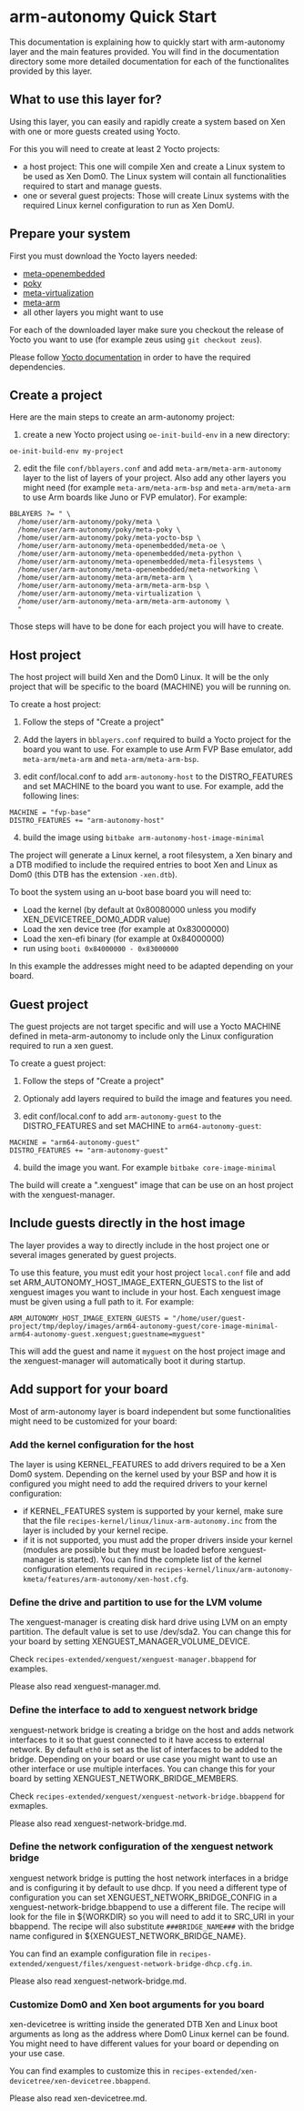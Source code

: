 arm-autonomy Quick Start
==================

This documentation is explaining how to quickly start with arm-autonomy layer
and the main features provided.
You will find in the documentation directory some more detailed documentation
for each of the functionalites provided by this layer.

What to use this layer for?
---------------------------
Using this layer, you can easily and rapidly create a system based on Xen with
one or more guests created using Yocto.

For this you will need to create at least 2 Yocto projects:
- a host project: This one will compile Xen and create a Linux system to be
  used as Xen Dom0. The Linux system will contain all functionalities required
  to start and manage guests.
- one or several guest projects: Those will create Linux systems with the
  required Linux kernel configuration to run as Xen DomU.

Prepare your system
-------------------

First you must download the Yocto layers needed:
 - [meta-openembedded](https://git.openembedded.org/meta-openembedded)
 - [poky](https://git.yoctoproject.org/poky)
 - [meta-virtualization](https://git.yoctoproject.org/meta-virtualization)
 - [meta-arm](https://git.yoctoproject.org/meta-arm)
 - all other layers you might want to use

For each of the downloaded layer make sure you checkout the release of Yocto
you want to use (for example zeus using `git checkout zeus`).

Please follow [Yocto documentation](https://www.yoctoproject.org/docs/latest/brief-yoctoprojectqs/brief-yoctoprojectqs.html)
in order to have the required dependencies.


Create a project
----------------

Here are the main steps to create an arm-autonomy project:

1. create a new Yocto project using `oe-init-build-env` in a new directory:
  ```
  oe-init-build-env my-project
  ```

2. edit the file `conf/bblayers.conf` and add `meta-arm/meta-arm-autonomy`
  layer to the list of layers of your project. Also add any other layers you
  might need (for example `meta-arm/meta-arm-bsp` and `meta-arm/meta-arm` to
  use Arm boards like Juno or FVP emulator).
  For example:
  ```
  BBLAYERS ?= " \
    /home/user/arm-autonomy/poky/meta \
    /home/user/arm-autonomy/poky/meta-poky \
    /home/user/arm-autonomy/poky/meta-yocto-bsp \
    /home/user/arm-autonomy/meta-openembedded/meta-oe \
    /home/user/arm-autonomy/meta-openembedded/meta-python \
    /home/user/arm-autonomy/meta-openembedded/meta-filesystems \
    /home/user/arm-autonomy/meta-openembedded/meta-networking \
    /home/user/arm-autonomy/meta-arm/meta-arm \
    /home/user/arm-autonomy/meta-arm/meta-arm-bsp \
    /home/user/arm-autonomy/meta-virtualization \
    /home/user/arm-autonomy/meta-arm/meta-arm-autonomy \
    "
  ```

Those steps will have to be done for each project you will have to create.

Host project
------------
The host project will build Xen and the Dom0 Linux. It will be the only project
that will be specific to the board (MACHINE) you will be running on.

To create a host project:
1. Follow the steps of "Create a project"

2. Add the layers in `bblayers.conf` required to build a Yocto project for the
   board you want to use.
   For example to use Arm FVP Base emulator, add `meta-arm/meta-arm` and
   `meta-arm/meta-arm-bsp`.

3. edit conf/local.conf to add `arm-autonomy-host` to the DISTRO_FEATURES and
   set MACHINE to the board you want to use.
   For example, add the following lines:
  ```
  MACHINE = "fvp-base"
  DISTRO_FEATURES += "arm-autonomy-host"
  ```

4. build the image using `bitbake arm-autonomy-host-image-minimal`

The project will generate a Linux kernel, a root filesystem, a Xen binary and
a DTB modified to include the required entries to boot Xen and Linux as Dom0
(this DTB has the extension `-xen.dtb`).

To boot the system using an u-boot base board you will need to:
- Load the kernel (by default at 0x80080000 unless you modify
  XEN_DEVICETREE_DOM0_ADDR value)
- Load the xen device tree (for example at 0x83000000)
- Load the xen-efi binary (for example at 0x84000000)
- run using `booti 0x84000000 - 0x83000000`

In this example the addresses might need to be adapted depending on your board.

Guest project
-------------
The guest projects are not target specific and will use a Yocto MACHINE defined
in meta-arm-autonomy to include only the Linux configuration required to run
a xen guest.

To create a guest project:

1. Follow the steps of "Create a project"

2. Optionaly add layers required to build the image and features you need.

3. edit conf/local.conf to add `arm-autonomy-guest` to the DISTRO_FEATURES and
   set MACHINE to `arm64-autonomy-guest`:
  ```
  MACHINE = "arm64-autonomy-guest"
  DISTRO_FEATURES += "arm-autonomy-guest"
  ```

4. build the image you want.
   For example `bitbake core-image-minimal`

The build will create a ".xenguest" image that can be use on an host project
with the xenguest-manager.

Include guests directly in the host image
-----------------------------------------
The layer provides a way to directly include in the host project one or several
images generated by guest projects.

To use this feature, you must edit your host project `local.conf` file and
add set ARM_AUTONOMY_HOST_IMAGE_EXTERN_GUESTS to the list of xenguest images
you want to include in your host. Each xenguest image must be given using a
full path to it.
For example:
```
ARM_AUTONOMY_HOST_IMAGE_EXTERN_GUESTS = "/home/user/guest-project/tmp/deploy/images/arm64-autonomy-guest/core-image-minimal-arm64-autonomy-guest.xenguest;guestname=myguest"
```
This will add the guest and name it `myguest` on the host project image and
the xenguest-manager will automatically boot it during startup.

Add support for your board
--------------------------
Most of arm-autonomy layer is board independent but some functionalities
might need to be customized for your board:

### Add the kernel configuration for the host
The layer is using KERNEL_FEATURES to add drivers required to be a Xen Dom0
system.
Depending on the kernel used by your BSP and how it is configured you might
need to add the required drivers to your kernel configuration:
- if KERNEL_FEATURES system is supported by your kernel, make sure that the
file `recipes-kernel/linux/linux-arm-autonomy.inc` from the layer is included
by your kernel recipe.
- if it is not supported, you must add the proper drivers inside your kernel
(modules are possible but they must be loaded before xenguest-manager is
started). You can find the complete list of the kernel configuration elements
required in `recipes-kernel/linux/arm-autonomy-kmeta/features/arm-autonomy/xen-host.cfg`.

### Define the drive and partition to use for the LVM volume
The xenguest-manager is creating disk hard drive using LVM on an empty
partition. The default value is set to use /dev/sda2.
You can change this for your board by setting XENGUEST_MANAGER_VOLUME_DEVICE.

Check `recipes-extended/xenguest/xenguest-manager.bbappend` for examples.

Please also read xenguest-manager.md.

### Define the interface to add to xenguest network bridge
xenguest-network bridge is creating a bridge on the host and adds network
interfaces to it so that guest connected to it have access to external network.
By default `eth0` is set as the list of interfaces to be added to the bridge.
Depending on your board or use case you might want to use an other interface
or use multiple interfaces.
You can change this for your board by setting XENGUEST_NETWORK_BRIDGE_MEMBERS.

Check `recipes-extended/xenguest/xenguest-network-bridge.bbappend` for
exmaples.

Please also read xenguest-network-bridge.md.

### Define the network configuration of the xenguest network bridge
xenguest network bridge is putting the host network interfaces in a bridge
and is configuring it by default to use dhcp.
If you need a different type of configuration you can set
XENGUEST_NETWORK_BRIDGE_CONFIG in a xenguest-network-bridge.bbappend to use
a different file.
The recipe will look for the file in ${WORKDIR} so you will need to add it to 
SRC_URI in your bbappend.
The recipe will also substitute `###BRIDGE_NAME###` with the bridge name
configured in ${XENGUEST_NETWORK_BRIDGE_NAME}.

You can find an example configuration file in
`recipes-extended/xenguest/files/xenguest-network-bridge-dhcp.cfg.in`.

Please also read xenguest-network-bridge.md.

### Customize Dom0 and Xen boot arguments for you board
xen-devicetree is writting inside the generated DTB Xen and Linux boot
arguments as long as the address where Dom0 Linux kernel can be found.
You might need to have different values for your board or depending on your
use case.

You can find examples to customize this in
`recipes-extended/xen-devicetree/xen-devicetree.bbappend`.

Please also read xen-devicetree.md.


